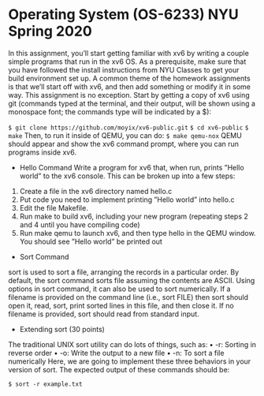# Operating System (OS-6233) NYU Spring 2020 

In this assignment, you’ll start getting familiar with xv6 by writing a couple simple programs that run in the xv6 OS.
As a prerequisite, make sure that you have followed the install instructions from NYU Classes to get your build
environment set up.
A common theme of the homework assignments is that we’ll start off with xv6, and then add something or modify it
in some way. This assignment is no exception. Start by getting a copy of xv6 using git (commands typed at the
terminal, and their output, will be shown using a monospace font; the commands type will be indicated by a $):

`$ git clone https://github.com/moyix/xv6-public.git`
`$ cd xv6-public`
`$ make`
Then, to run it inside of QEMU, you can do:
`$ make qemu-nox`
QEMU should appear and show the xv6 command prompt, where you can run programs inside xv6.

* Hello Command 
Write a program for xv6 that, when run, prints ”Hello world” to the xv6 console. This can be broken up into a few
steps:
1. Create a file in the xv6 directory named hello.c
2. Put code you need to implement printing ”Hello world” into hello.c
3. Edit the file Makefile.
4. Run make to build xv6, including your new program (repeating steps 2 and 4 until you have compiling code)
5. Run make qemu to launch xv6, and then type hello in the QEMU window. You should see ”Hello world” be
printed out

* Sort Command

sort is used to sort a file, arranging the records in a particular order. By default, the sort command sorts file assuming
the contents are ASCII. Using options in sort command, it can also be used to sort numerically. If a filename is
provided on the command line (i.e., sort FILE) then sort should open it, read, sort, print sorted lines in this file, and
then close it. If no filename is provided, sort should read from standard input.

* Extending sort (30 points)

The traditional UNIX sort utility can do lots of things, such as:
• -r: Sorting in reverse order
• -o: Write the output to a new file
• -n: To sort a file numerically
Here, we are going to implement these three behaviors in your version of sort. The expected output of these
commands should be:

`$ sort -r example.txt`
